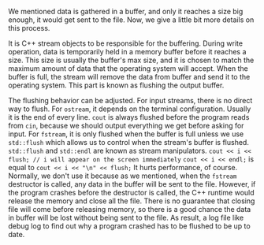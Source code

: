 
We mentioned data is gathered in a buffer, and only it reaches a size big enough, it would get sent to the file. Now, we give a little bit more details on this process.

It is C++ stream objects to be responsible for the buffering. During write operation, data is temporarily held in a memory buffer before it reaches a size. This size is usually the buffer's max size, and it is chosen to match the maximum amount of data that the operating system will accept. When the buffer is full, the stream will remove the data from buffer and send it to the operating system. This part is known as flushing the output buffer.

The flushing behavior can be adjusted.
For input streams, there is no direct way to flush.
For `ostream`, it depends on the terminal configuration. Usually it is the end of every line. `cout` is always flushed before the program reads from `cin`, because we should output everything we get before asking for input.
For `fstream`, it is only flushed when the buffer is full unless we use `std::flush` which allows us to control when the stream's buffer is flushed. `std::flush` and `std::endl` are known as stream manipulators.
`cout << i << flush; // i will appear on the screen immediately` 
`cout << i << endl;` is equal to `cout << i << "\n" << flush;`
It hurts performance, of course. Normally, we don't use it because as we mentioned, when the `fstream` destructor is called, any data in the buffer will be sent to the file. However, if the program crashes before the destructor is called, the C++ runtime would release the memory and close all the file. There is no guarantee that closing file will come before releasing memory, so there is a good chance the data in buffer will be lost without being sent to the file. As result, a log file like debug log to find out why a program crashed has to be flushed to be up to date. 